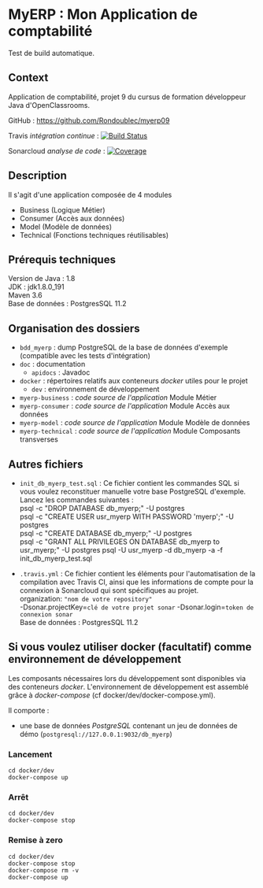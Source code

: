 # MyERP : Mon Application de comptabilité

Test de build automatique.

## Context
Application de comptabilité, projet 9 du cursus de formation développeur Java d'OpenClassrooms.

GitHub : https://github.com/Rondoublec/myerp09

Travis *intégration continue* : [![Build Status](https://api.travis-ci.org/Rondoublec/myerp09.svg)](https://travis-ci.org/github/Rondoublec/myerp09)

Sonarcloud *analyse de code* : [![Coverage](https://sonarcloud.io/api/project_badges/measure?project=Rondoublec_myerp09&metric=coverage)](https://sonarcloud.io/dashboard?id=Rondoublec_myerp09)

## Description
Il s'agit d'une application composée de 4 modules
* Business (Logique Métier)
* Consumer (Accès aux données)
* Model (Modèle de données)
* Technical (Fonctions techniques réutilisables)

## Prérequis techniques 
Version de Java : 1.8  
JDK : jdk1.8.0_191  
Maven 3.6  
Base de données : 
PostgresSQL 11.2


## Organisation des dossiers

*   `bdd_myerp` : dump PostgreSQL de la base de données d'exemple (compatible avec les tests d'intégration)
*   `doc` : documentation
    *   `apidocs` : Javadoc
*   `docker` : répertoires relatifs aux conteneurs _docker_ utiles pour le projet
    *   `dev` : environnement de développement
*   `myerp-business` : *code source de l'application* Module Métier
*   `myerp-consumer` : *code source de l'application* Module Accès aux données
*   `myerp-model` : *code source de l'application* Module Modèle de données
*   `myerp-technical` : *code source de l'application* Module Composants transverses

## Autres fichiers
 *   `init_db_myerp_test.sql` : Ce fichier contient les commandes SQL si vous voulez reconstituer manuelle votre base PostgreSQL d'exemple. Lancez les commandes suivantes :  
psql -c "DROP DATABASE db_myerp;" -U postgres  
psql -c "CREATE USER usr_myerp WITH PASSWORD 'myerp';" -U postgres  
psql -c "CREATE DATABASE db_myerp;" -U postgres  
psql -c "GRANT ALL PRIVILEGES ON DATABASE db_myerp to usr_myerp;" -U postgres 
psql -U usr_myerp -d db_myerp -a -f init_db_myerp_test.sql

 *   `.travis.yml` : Ce fichier contient les éléments pour l'automatisation de la compilation avec Travis CI, ainsi que les informations de compte pour la connexion à Sonarcloud qui sont spécifiques au projet.  
organization: `"nom de votre repository"`  
-Dsonar.projectKey=`clé de votre projet sonar` -Dsonar.login=`token de connexion sonar`   
Base de données : 
PostgresSQL 11.2
    

## Si vous voulez utiliser docker (facultatif) comme environnement de développement

Les composants nécessaires lors du développement sont disponibles via des conteneurs _docker_.
L'environnement de développement est assemblé grâce à _docker-compose_
(cf docker/dev/docker-compose.yml).

Il comporte :

*   une base de données _PostgreSQL_ contenant un jeu de données de démo (`postgresql://127.0.0.1:9032/db_myerp`)

### Lancement

    cd docker/dev
    docker-compose up

### Arrêt

    cd docker/dev
    docker-compose stop

### Remise à zero

    cd docker/dev
    docker-compose stop
    docker-compose rm -v
    docker-compose up
